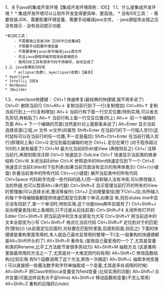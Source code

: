 1、关于java的集成开发环境【集成开发环境简称：IDE】
    1.1、什么是集成开发环境？
        * 集成开发环境可以让软件开发变得更简单、更高效。
	* 没有IDE工具：
	    - 需要安装JDK、需要配置环境变量、需要手动编译java文件。
	    - java源程序出错之后没有提示
	    - 没有自动提示功能

	*有IDE工具：
	    - 不需要独立安装JDK【IDE中已经集成】
	    - 不需要手动配置环境变量
	    - 不需要使用javac命令编译java源文件
	    - 并且java源程序编写错误会直接提示
	    - 使用IDE工具有很多代码不用编写，自动生成了
	1.2、java有哪些IDE呢
		* eclipse(免费)、myeclipse(收费)【最多】
	* myeclipse
	* Intellij IDEA
	* NetBeans
	* JBuilder

   1.3、myeclipse快捷键：
	Ctrl+1 快速修复(最经典的快捷键,就不用多说了)
	Ctrl+D: 删除当前行
	Ctrl+Alt+↓ 复制当前行到下一行(复制增加)
	Ctrl+Alt+↑ 复制当前行到上一行(复制增加)
	Alt+↓ 当前行和下面一行交互位置(特别实用,可以省去先剪切,再粘贴了)
	Alt+↑ 当前行和上面一行交互位置(同上)
	Alt+← 前一个编辑的页面
	Alt+→ 下一个编辑的页面(当然是针对上面那条来说了)
	Alt+Enter 显示当前选择资源(工程,or 文件 or文件)的属性
	Shift+Enter 在当前行的下一行插入空行(这时鼠标可以在当前行的任一位置,不一定是最后)
	Shift+Ctrl+Enter 在当前行插入空行(原理同上条)
	Ctrl+Q 定位到最后编辑的地方
	Ctrl+L 定位在某行 (对于程序超过100的人就有福音了)
	Ctrl+M 最大化当前的Edit或View (再按则反之)
	Ctrl+/ 注释当前行,再按则取消注释
	Ctrl+O 快速显示 OutLine
	Ctrl+T 快速显示当前类的继承结构
	Ctrl+W 关闭当前Editer
	Ctrl+K 参照选中的Word快速定位到下一个
	Ctrl+E 快速显示当前Editer的下拉列表(如果当前页面没有显示的用黑体表示)
	Ctrl+/(小键盘) 折叠当前类中的所有代码
	Ctrl+×(小键盘) 展开当前类中的所有代码
	Ctrl+Space 代码助手完成一些代码的插入(但一般和输入法有冲突,可以修改输入法的热键,也可以暂用Alt+/来代替)
	Ctrl+Shift+E 显示管理当前打开的所有的View的管理器(可以选择关闭,激活等操作)
	Ctrl+J 正向增量查找(按下Ctrl+J后,你所输入的每个字母编辑器都提供快速匹配定位到某个单词,如果没
	有,则在stutes line中显示没有找到了,查一个单词时,特别实用,这个功能Idea两年前就有了)
	Ctrl+Shift+J 反向增量查找(和上条相同,只不过是从后往前查)
	Ctrl+Shift+F4 关闭所有打开的Editer
	Ctrl+Shift+X 把当前选中的文本全部变为大写
	Ctrl+Shift+Y 把当前选中的文本全部变为小写
	Ctrl+Shift+F 格式化当前代码
	Ctrl+Shift+P 定位到对于的匹配符(譬如{}) (从前面定位后面时,光标要在匹配符里面,后面到前面,则反之)
	下面的快捷键是重构里面常用的,本人就自己喜欢且常用的整理一下(注:一般重构的快捷键都是Alt+Shift开头的了)
	Alt+Shift+R 重命名 (是我自己最爱用的一个了,尤其是变量和类的Rename,比手工方法能节省很多劳动力)
	Alt+Shift+M 抽取方法 (这是重构里面最常用的方法之一了,尤其是对一大堆泥团代码有用)
	Alt+Shift+C 修改函数结构(比较实用,有N个函数调用了这个方法,修改一次搞定)
	Alt+Shift+L 抽取本地变量( 可以直接把一些魔法数字和字符串抽取成一个变量,尤其是多处调用的时候)
	Alt+Shift+F 把Class中的local变量变为field变量 (比较实用的功能)
	Alt+Shift+I 合并变量(可能这样说有点不妥Inline)
	Alt+Shift+V 移动函数和变量(不怎么常用)
	Alt+Shift+Z 重构的后悔药(Undo)